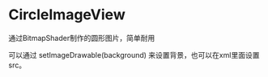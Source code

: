 # CircleImageView
通过BitmapShader制作的圆形图片，简单耐用

可以通过 setImageDrawable(background) 来设置背景，也可以在xml里面设置src。
